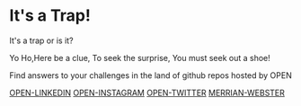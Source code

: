 # It's a Trap!
It's a trap or is it?


Yo Ho,Here be a clue,
To seek the surprise,
You must seek out a shoe!

Find answers to your challenges in the land of github repos hosted by OPEN


[OPEN-LINKEDIN](https://linkedin.com/in/company/UPES-OPEN)
[OPEN-INSTAGRAM](https://instagram.com/upesopen_)
[OPEN-TWITTER](https://twitter.com/upesopen)
[MERRIAN-WEBSTER](https://www.merriam-webster.com/word-of-the-day)
